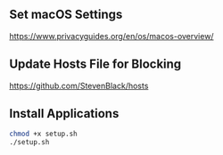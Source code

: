 ## Set macOS Settings

https://www.privacyguides.org/en/os/macos-overview/

## Update Hosts File for Blocking

https://github.com/StevenBlack/hosts

## Install Applications

```bash
chmod +x setup.sh
./setup.sh
```
